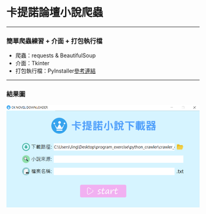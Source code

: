 # 卡提諾論壇小說爬蟲
***
### 簡單爬蟲練習 + 介面 + 打包執行檔
* 爬蟲：requests & BeautifulSoup
* 介面：Tkinter
* 打包執行檔：PyInstaller[參考連結](https://medium.com/pyladies-taiwan/python-%E5%B0%87python%E6%89%93%E5%8C%85%E6%88%90exe%E6%AA%94-32a4bacbe351)
***
### 結果圖
![結果圖](./picture.png)


